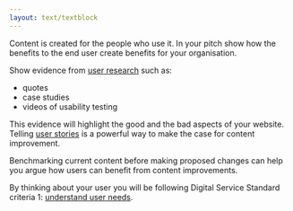 ```yaml
---
layout: text/textblock
---
```


Content is created for the people who use it. In your pitch show how the benefits to the end user create benefits for your organisation.

Show evidence from [user research](/user-research/) such as:
- quotes 
- case studies
- videos of usability testing 

This evidence will highlight the good and the bad aspects of your website. Telling [user stories](/creating-user-centred-content/content-design/user-stories/) is a powerful way to make the case for content improvement. 

Benchmarking current content before making proposed changes can help you argue how users can benefit from content improvements.

By thinking about your user you will be following Digital Service Standard criteria 1: [understand user needs](/digital-service-standard/1-understand-user-needs/).
